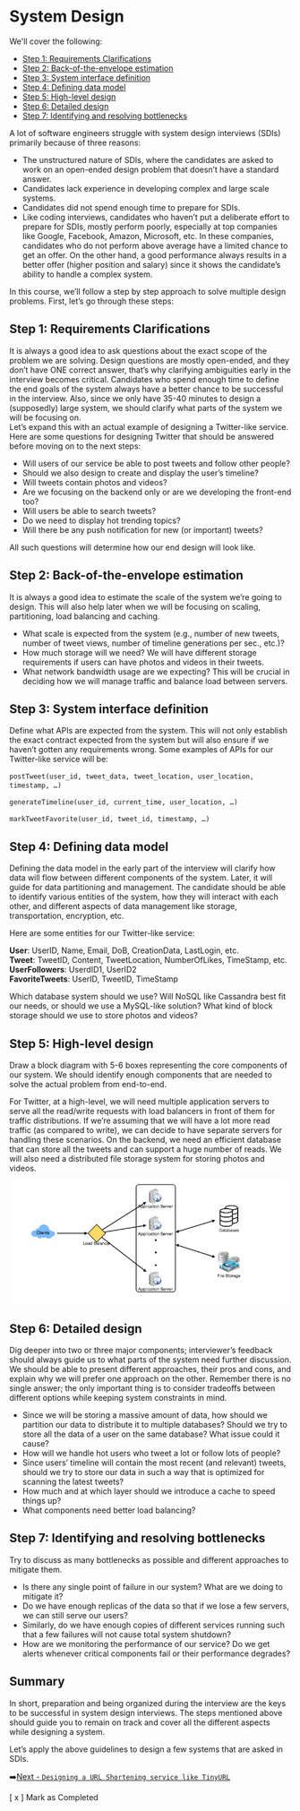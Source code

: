 # System Design

We'll cover the following:
* [Step 1: Requirements Clarifications](#step-1-requirements-clarifications)
* [Step 2: Back-of-the-envelope estimation](#step-2-back-of-the-envelope-estimation)
* [Step 3: System interface definition](#step-3-system-interface-definition)
* [Step 4: Defining data model](#step-4-defining-data-model)
* [Step 5: High-level design](#step-5-high-level-design)
* [Step 6: Detailed design](#step-6-detailed-design)
* [Step 7: Identifying and resolving bottlenecks](#step-7-identifying-and-resolving-bottlenecks)

A lot of software engineers struggle with system design interviews (SDIs) 
primarily because of three reasons:

* The unstructured nature of SDIs, where the candidates are asked to work on an 
  open-ended design problem that doesn’t have a standard answer.
* Candidates lack experience in developing complex and large scale systems.
* Candidates did not spend enough time to prepare for SDIs.
* Like coding interviews, candidates who haven’t put a deliberate effort to prepare 
  for SDIs, mostly perform poorly, especially at top companies 
  like Google, Facebook, Amazon, Microsoft, etc. In these companies, candidates 
  who do not perform above average have a limited chance to get an offer. 
  On the other hand, a good performance always results in a better offer 
  (higher position and salary) since it shows the candidate’s ability to handle 
  a complex system.

In this course, we’ll follow a step by step approach to solve multiple design problems. 
First, let’s go through these steps:

## Step 1: Requirements Clarifications  
It is always a good idea to ask questions about the exact scope of the problem we are solving. 
Design questions are mostly open-ended, and they don’t have ONE correct answer, 
that’s why clarifying ambiguities early in the interview becomes critical. 
Candidates who spend enough time to define the end goals of the system always 
have a better chance to be successful in the interview. 
Also, since we only have 35-40 minutes to design a (supposedly) large system, 
we should clarify what parts of the system we will be focusing on.  
Let’s expand this with an actual example of designing a Twitter-like service. 
Here are some questions for designing Twitter that should be answered before 
moving on to the next steps:

* Will users of our service be able to post tweets and follow other people?
* Should we also design to create and display the user’s timeline?
* Will tweets contain photos and videos?
* Are we focusing on the backend only or are we developing the front-end too?
* Will users be able to search tweets?
* Do we need to display hot trending topics?
* Will there be any push notification for new (or important) tweets?
  
All such questions will determine how our end design will look like.

## Step 2: Back-of-the-envelope estimation  
It is always a good idea to estimate the scale of the system we’re going to design. 
This will also help later when we will be focusing on scaling, partitioning, 
load balancing and caching.  
  - What scale is expected from the system (e.g., number of new tweets, number of 
    tweet views, number of timeline generations per sec., etc.)?
  - How much storage will we need? We will have different storage requirements 
    if users can have photos and videos in their tweets.
  - What network bandwidth usage are we expecting? This will be crucial in 
    deciding how we will manage traffic and balance load between servers.

## Step 3: System interface definition  
Define what APIs are expected from the system. This will not only establish the 
exact contract expected from the system but will also ensure if we haven’t gotten 
any requirements wrong. Some examples of APIs for our Twitter-like service will be:  

```  
postTweet(user_id, tweet_data, tweet_location, user_location, timestamp, …)  
```  

```  
generateTimeline(user_id, current_time, user_location, …)  
```  

```  
markTweetFavorite(user_id, tweet_id, timestamp, …) 
```  

## Step 4: Defining data model  
Defining the data model in the early part of the interview will clarify how data 
will flow between different components of the system. Later, it will guide for 
data partitioning and management. The candidate should be able to identify 
various entities of the system, how they will interact with each other, and 
different aspects of data management like storage, transportation, encryption, etc. 

Here are some entities for our Twitter-like service:  

**User**: UserID, Name, Email, DoB, CreationData, LastLogin, etc.  
**Tweet**: TweetID, Content, TweetLocation, NumberOfLikes, TimeStamp, etc.  
**UserFollowers**: UserdID1, UserID2  
**FavoriteTweets**: UserID, TweetID, TimeStamp  

Which database system should we use? Will NoSQL like Cassandra best fit our needs, 
or should we use a MySQL-like solution? What kind of block storage should we use 
to store photos and videos?

## Step 5: High-level design  
Draw a block diagram with 5-6 boxes representing the core components of our system. We should identify enough components that are needed to solve the actual problem from end-to-end.  

  For Twitter, at a high-level, we will need multiple application servers to serve all the read/write requests with load balancers in front of them for traffic distributions. If we’re assuming that we will have a lot more read traffic (as compared to write), we can decide to have separate servers for handling these scenarios. On the backend, we need an efficient database that can store all the tweets and can support a huge number of reads. We will also need a distributed file storage system for storing photos and videos.  

![high-level-design](assets/high-level-design.png)

## Step 6: Detailed design  
Dig deeper into two or three major components; interviewer’s feedback should always guide us to what parts of the system need further discussion. We should be able to present different approaches, their pros and cons, and explain why we will prefer one approach on the other. Remember there is no single answer; the only important thing is to consider tradeoffs between different options while keeping system constraints in mind.  

  - Since we will be storing a massive amount of data, how should we partition 
    our data to distribute it to multiple databases? 
    Should we try to store all the data of a user on the same database? 
    What issue could it cause?
  - How will we handle hot users who tweet a lot or follow lots of people?
  - Since users’ timeline will contain the most recent (and relevant) tweets, 
    should we try to store our data in such a way that is optimized for scanning 
    the latest tweets?
  - How much and at which layer should we introduce a cache to speed things up?
  - What components need better load balancing?

## Step 7: Identifying and resolving bottlenecks  
Try to discuss as many bottlenecks as possible and different approaches to mitigate them.  

  - Is there any single point of failure in our system? What are we doing to mitigate it?
  - Do we have enough replicas of the data so that if we lose a few servers, 
    we can still serve our users?
  - Similarly, do we have enough copies of different services running such 
    that a few failures will not cause total system shutdown?
  - How are we monitoring the performance of our service? Do we get alerts whenever 
    critical components fail or their performance degrades?

## Summary  
In short, preparation and being organized during the interview are the keys to be 
successful in system design interviews. The steps mentioned above should guide you 
to remain on track and cover all the different aspects while designing a system.  

Let’s apply the above guidelines to design a few systems that are asked in SDIs.

:arrow_right:[Next - `Designing a URL Shortening service like TinyURL`](Designing_a_URL_Shortening_service_like_TinyURL/README.md)

[ x ] Mark as Completed
